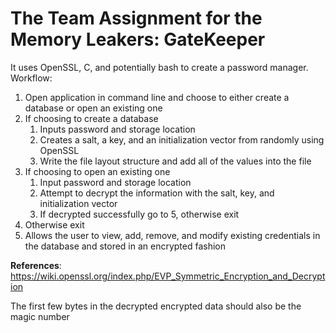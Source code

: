 # The Team Assignment for the Memory Leakers: GateKeeper

It uses OpenSSL, C, and potentially bash to create a password manager.
Workflow:

1. Open application in command line and choose to either create a database or open an existing one
2. If choosing to create a database
   1. Inputs password and storage location
   2. Creates a salt, a key, and an initialization vector from randomly using OpenSSL
   3. Write the file layout structure and add all of the values into the file
3. If choosing to open an existing one
   1. Input password and storage location
   2. Attempt to decrypt the information with the salt, key, and initialization vector
   3. If decrypted successfully go to 5, otherwise exit
4. Otherwise exit
5. Allows the user to view, add, remove, and modify existing credentials in the database and stored in an encrypted fashion 

**References**: https://wiki.openssl.org/index.php/EVP_Symmetric_Encryption_and_Decryption


The first few bytes in the decrypted encrypted data should also be the magic number
